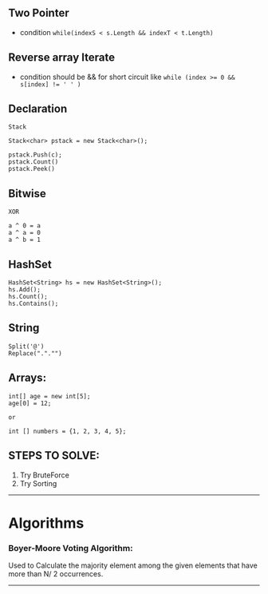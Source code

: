 ## Two Pointer
- condition `while(indexS < s.Length && indexT < t.Length) `


## Reverse array Iterate
- condition should be && for short circuit like `while (index >= 0 && s[index] != ' ' )`

## Declaration


    Stack

    Stack<char> pstack = new Stack<char>();

    pstack.Push(c);
    pstack.Count()
    pstack.Peek()

## Bitwise

    XOR

    a ^ 0 = a
    a ^ a = 0
    a ^ b = 1

## HashSet

    HashSet<String> hs = new HashSet<String>();
    hs.Add();
    hs.Count();
    hs.Contains();

## String

    Split('@')
    Replace("."."")

## Arrays:

    int[] age = new int[5];
    age[0] = 12;

    or

    int [] numbers = {1, 2, 3, 4, 5};


## STEPS TO SOLVE:

1) Try BruteForce
2) Try Sorting


<hr/>

# Algorithms

### Boyer-Moore Voting Algorithm:

Used to Calculate the majority element among the given elements that have more than N/ 2 occurrences.

<hr/>
